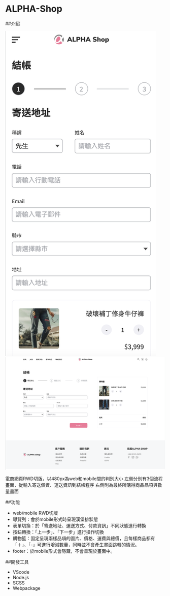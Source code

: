 # ALPHA-Shop

##介紹

![image](./dist/image/mobile-screen.png)
![image](./dist/image/web-screen.png)

電商網頁RWD切版，以480px為web和mobile間的判別大小
左側分別有3個流程畫面，從輸入寄送個資、運送資訊到結帳程序
右側則為最終所購得商品品項與數量畫面

##功能
* web/mobile RWD切版
* 導覽列：會於mobile形式時呈現漢堡排狀態
* 表單切換：於「寄送地址、運送方式、付款資訊」不同狀態進行轉換
* 按鈕轉換：「上一步」、「下一步」進行操作切換
* 購物籃：固定呈現兩樣品項的圖片、價格、運費與總價，且每樣商品都有「＋」、「-」可進行增減數量，同時並不會產生畫面跳轉的情況。
* footer：於mobile形式會隱藏，不會呈現於畫面中。

##開發工具

* VScode
* Node.js
* SCSS
* Webpackage

